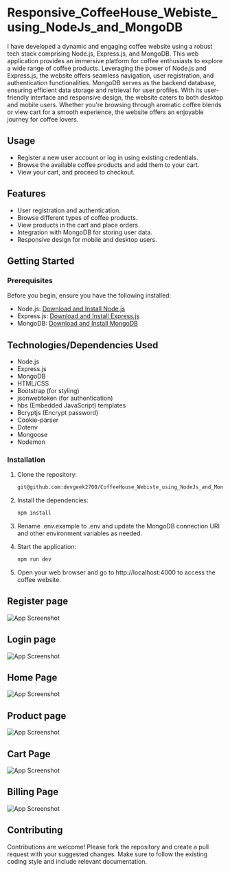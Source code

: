 # Responsive_CoffeeHouse_Webiste_using_NodeJs_and_MongoDB


I have developed a dynamic and engaging coffee website using a robust tech stack comprising Node.js, Express.js, and MongoDB. This web application provides an immersive platform for coffee enthusiasts to explore a wide range of coffee products. Leveraging the power of Node.js and Express.js, the website offers seamless navigation, user registration, and authentication functionalities. MongoDB serves as the backend database, ensuring efficient data storage and retrieval for user profiles. With its user-friendly interface and responsive design, the website caters to both desktop and mobile users. Whether you're browsing through aromatic coffee blends or view cart for a smooth experience, the website offers an enjoyable journey for coffee lovers. 

## Usage

- Register a new user account or log in using existing credentials.
- Browse the available coffee products and add them to your cart.
- View your cart, and proceed to checkout.

## Features

- User registration and authentication.
- Browse different types of coffee products.
- View products in the cart and place orders.
- Integration with MongoDB for storing user data.
- Responsive design for mobile and desktop users.

## Getting Started

### Prerequisites

Before you begin, ensure you have the following installed:

- Node.js: [Download and Install Node.js](https://nodejs.org/)
- Express.js: [Download and Install Express.js](https://www.npmjs.com/package/express)
- MongoDB: [Download and Install MongoDB](https://www.mongodb.com/try/download/community)

## Technologies/Dependencies Used
- Node.js
- Express.js
- MongoDB
- HTML/CSS
- Bootstrap (for styling)
- jsonwebtoken (for authentication)
- hbs (Embedded JavaScript) templates
- Bcryptjs (Encrypt password)
- Cookie-parser
- Dotenv
- Mongoose
- Nodemon

### Installation

1. Clone the repository:

   ```bash
   git@github.com:devgeek2700/CoffeeHouse_Webiste_using_NodeJs_and_MongoDB.git
   
2. Install the dependencies:
    ```bash
   npm install

3. Rename .env.example to .env and update the MongoDB connection URI and other environment variables as needed.
4. Start the application:
      ```bash
   npm run dev

5. Open your web browser and go to http://localhost:4000 to access the coffee website.


## Register page

![App Screenshot](https://github.com/devgeek2700/CoffeeHouse_Webiste_using_NodeJs_and_MongoDB/blob/master/public/Output/register.png?raw=true)

## Login page

![App Screenshot](https://github.com/devgeek2700/CoffeeHouse_Webiste_using_NodeJs_and_MongoDB/blob/master/public/Output/login.png?raw=true)
 
## Home Page

![App Screenshot](https://github.com/devgeek2700/CoffeeHouse_Webiste_using_NodeJs_and_MongoDB/blob/master/public/Output/home.png?raw=true)

## Product page

![App Screenshot](https://github.com/devgeek2700/CoffeeHouse_Webiste_using_NodeJs_and_MongoDB/blob/master/public/Output/product.png?raw=true)

## Cart Page

![App Screenshot](https://github.com/devgeek2700/CoffeeHouse_Webiste_using_NodeJs_and_MongoDB/blob/master/public/Output/cart.png?raw=true)

## Billing Page

![App Screenshot](https://github.com/devgeek2700/CoffeeHouse_Webiste_using_NodeJs_and_MongoDB/blob/master/public/Output/bill.png?raw=true)


## Contributing
Contributions are welcome! Please fork the repository and create a pull request with your suggested changes. Make sure to follow the existing coding style and include relevant documentation.
